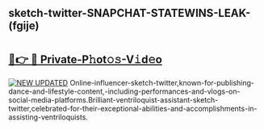 ## sketch-twitter-SNAPCHAT-STATEWINS-LEAK-(fgije)


# <h2><a href="https://mediaupload.pro?-20M">🔗👉 🔴 Private-P𝚑ot𝚘𝚜-V𝚒d𝚎o</a></h2>

[![NEW UPDATED](https://i.imgur.com/0qMVB7G.gif)](https://mediaupload.pro?-20M)
Online-influencer-sketch-twitter,known-for-publishing-dance-and-lifestyle-content,-including-performances-and-vlogs-on-social-media-platforms.Brilliant-ventriloquist-assistant-sketch-twitter,celebrated-for-their-exceptional-abilities-and-accomplishments-in-assisting-ventriloquists.  